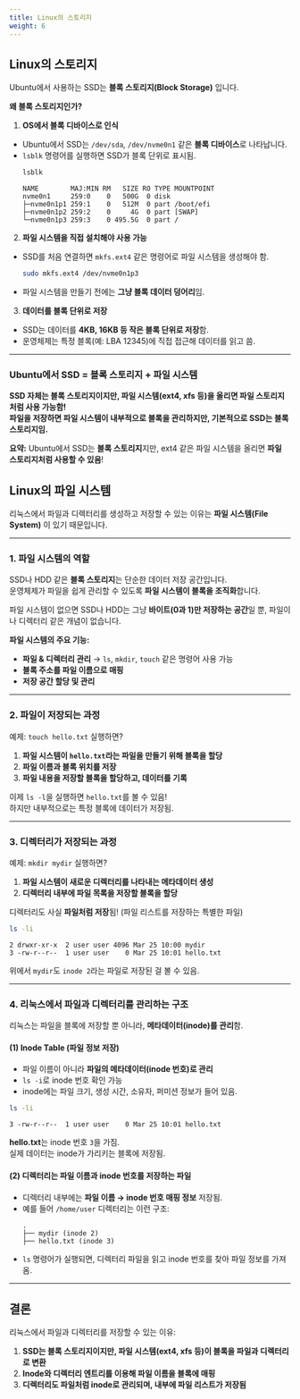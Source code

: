 ```yaml
---
title: Linux의 스토리지
weight: 6
---
```

## Linux의 스토리지
Ubuntu에서 사용하는 SSD는 **블록 스토리지(Block Storage)** 입니다.  

**왜 블록 스토리지인가?**  
1. **OS에서 블록 디바이스로 인식**  
  - Ubuntu에서 SSD는 `/dev/sda`, `/dev/nvme0n1` 같은 **블록 디바이스**로 나타납니다.  
  - `lsblk` 명령어를 실행하면 SSD가 블록 단위로 표시됨.  
    ```bash
    lsblk
    ```
    ```
    NAME        MAJ:MIN RM   SIZE RO TYPE MOUNTPOINT
    nvme0n1     259:0    0   500G  0 disk
    ├─nvme0n1p1 259:1    0   512M  0 part /boot/efi
    ├─nvme0n1p2 259:2    0     4G  0 part [SWAP]
    └─nvme0n1p3 259:3    0 495.5G  0 part /
    ```

2. **파일 시스템을 직접 설치해야 사용 가능**  
  - SSD를 처음 연결하면 `mkfs.ext4` 같은 명령어로 파일 시스템을 생성해야 함.
    ```bash
    sudo mkfs.ext4 /dev/nvme0n1p3
    ```
  - 파일 시스템을 만들기 전에는 **그냥 블록 데이터 덩어리**임.

3. **데이터를 블록 단위로 저장**  
  - SSD는 데이터를 **4KB, 16KB 등 작은 블록 단위로 저장**함.  
  - 운영체제는 특정 블록(예: LBA 12345)에 직접 접근해 데이터를 읽고 씀.

---

### Ubuntu에서 SSD = 블록 스토리지 + 파일 시스템
**SSD 자체는 블록 스토리지이지만, 파일 시스템(ext4, xfs 등)을 올리면 파일 스토리지처럼 사용 가능함!**  
**파일을 저장하면 파일 시스템이 내부적으로 블록을 관리하지만, 기본적으로 SSD는 블록 스토리지임.**  

**요약:** Ubuntu에서 SSD는 **블록 스토리지**지만, ext4 같은 파일 시스템을 올리면 **파일 스토리지처럼 사용할 수 있음**!

## Linux의 파일 시스템
리눅스에서 파일과 디렉터리를 생성하고 저장할 수 있는 이유는 **파일 시스템(File System)** 이 있기 때문입니다.  

---

### 1. 파일 시스템의 역할  
SSD나 HDD 같은 **블록 스토리지**는 단순한 데이터 저장 공간입니다.  
운영체제가 파일을 쉽게 관리할 수 있도록 **파일 시스템이 블록을 조직화**합니다.  

파일 시스템이 없으면 SSD나 HDD는 그냥 **바이트(0과 1)만 저장하는 공간**일 뿐, 파일이나 디렉터리 같은 개념이 없습니다.  

**파일 시스템의 주요 기능:**  
- **파일 & 디렉터리 관리** → `ls`, `mkdir`, `touch` 같은 명령어 사용 가능  
- **블록 주소를 파일 이름으로 매핑**  
- **저장 공간 할당 및 관리**  

---

### 2. 파일이 저장되는 과정
예제: `touch hello.txt` 실행하면?  

1. **파일 시스템이 `hello.txt`라는 파일을 만들기 위해 블록을 할당**  
2. **파일 이름과 블록 위치를 저장**  
3. **파일 내용을 저장할 블록을 할당하고, 데이터를 기록**  

이제 `ls -l`을 실행하면 `hello.txt`를 볼 수 있음!  
하지만 내부적으로는 특정 블록에 데이터가 저장됨.  

---

### 3. 디렉터리가 저장되는 과정
예제: `mkdir mydir` 실행하면?  

1. **파일 시스템이 새로운 디렉터리를 나타내는 메타데이터 생성**  
2. **디렉터리 내부에 파일 목록을 저장할 블록을 할당**  

디렉터리도 사실 **파일처럼 저장**됨! (파일 리스트를 저장하는 특별한 파일)  
```bash
ls -li
```
```
2 drwxr-xr-x  2 user user 4096 Mar 25 10:00 mydir
3 -rw-r--r--  1 user user    0 Mar 25 10:01 hello.txt
```
위에서 `mydir`도 `inode 2`라는 파일로 저장된 걸 볼 수 있음.  

---

### 4. 리눅스에서 파일과 디렉터리를 관리하는 구조
리눅스는 파일을 블록에 저장할 뿐 아니라, **메타데이터(inode)를 관리**함.

#### (1) Inode Table (파일 정보 저장)
- 파일 이름이 아니라 **파일의 메타데이터(inode 번호)로 관리**  
- `ls -i`로 inode 번호 확인 가능  
- inode에는 파일 크기, 생성 시간, 소유자, 퍼미션 정보가 들어 있음.

```bash
ls -li
```
```
3 -rw-r--r--  1 user user    0 Mar 25 10:01 hello.txt
```
**hello.txt**는 inode 번호 `3`을 가짐.  
실제 데이터는 inode가 가리키는 블록에 저장됨.  

#### (2) 디렉터리는 파일 이름과 inode 번호를 저장하는 파일
- 디렉터리 내부에는 **파일 이름 → inode 번호 매핑 정보** 저장됨.  
- 예를 들어 `/home/user` 디렉터리는 이런 구조:  
  ```
  .
  ├── mydir (inode 2)
  ├── hello.txt (inode 3)
  ```
- `ls` 명령어가 실행되면, 디렉터리 파일을 읽고 inode 번호를 찾아 파일 정보를 가져옴.

---

## 결론
리눅스에서 파일과 디렉터리를 저장할 수 있는 이유:  
1. **SSD는 블록 스토리지이지만, 파일 시스템(ext4, xfs 등)이 블록을 파일과 디렉터리로 변환**  
2. **Inode와 디렉터리 엔트리를 이용해 파일 이름을 블록에 매핑**  
3. **디렉터리도 파일처럼 inode로 관리되며, 내부에 파일 리스트가 저장됨**  
